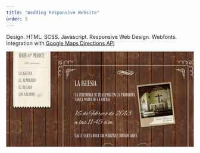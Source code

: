 ```yaml
---
title: "Wedding Responsive Website"
order: 5
---
```

 <p>Design. HTML. SCSS. Javascript. Responsive Web Design. Webfonts. Integration with <a href="https://developers.google.com/maps/documentation/directions/">Google Maps Directions API</a></p>

![Marceybabi](./marceybabi-orig.jpg)
